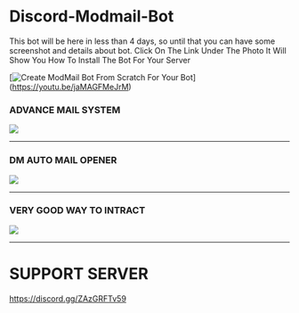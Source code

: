 # Discord-Modmail-Bot
This bot will be here in less than 4 days, so until that you can have some screenshot and details about bot. Click On The Link Under The Photo It Will Show You How To Install The Bot For Your Server


[![Create ModMail Bot From Scratch For Your Bot](https://cdn.discordapp.com/attachments/890198716915535932/891685904295534622/ModMail_87808900.jpg)] (https://youtu.be/jaMAGFMeJrM)

### ADVANCE MAIL SYSTEM
![](https://cdn.discordapp.com/attachments/890198716915535932/891680628855148604/ADVANCE_MAIL_SYSTEM.JPG)
___


### DM AUTO MAIL OPENER
![](https://cdn.discordapp.com/attachments/890198716915535932/891681366696144906/DM_AUTO_MAIL_OPENER.JPG)


___

### VERY GOOD WAY TO INTRACT
![](https://cdn.discordapp.com/attachments/890198716915535932/891682328550723604/VERY_GOOD_WAY_TO_INTRACT.JPG)

___




# SUPPORT SERVER
https://discord.gg/ZAzGRFTv59
